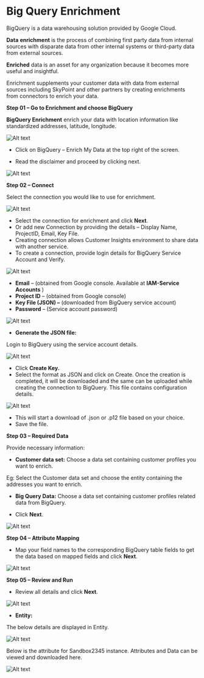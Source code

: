 # **Big Query Enrichment**

BigQuery is a data warehousing solution provided by Google Cloud.

**Data**   **enrichment**  is the process of combining first party data from internal sources with disparate data from other internal systems or third-party data from external sources.

**Enriched**  data is an asset for any organization because it becomes more useful and insightful.

Enrichment supplements your customer data with data from external sources including SkyPoint and other partners by creating enrichments from connectors to enrich your data.

**Step 01 – Go to Enrichment and choose BigQuery**

**BigQuery Enrichment** enrich your data with location information like standardized addresses, latitude, longitude.



![Alt text](https://github.com/skypointcloud/platform/blob/master/docs/doc_snippets/Enrichment.png)




- Click on BigQuery – Enrich My Data at the top right of the screen.

- Read the disclaimer and proceed by clicking next.



![Alt text](https://github.com/skypointcloud/platform/blob/master/docs/doc_snippets/Step1-%20Overview.png)




**Step 02 – Connect**

Select the connection you would like to use for enrichment.



![Alt text](https://github.com/skypointcloud/platform/blob/master/docs/doc_snippets/Step%202-%20Connect.png)



- Select the connection for enrichment and click  **Next**.
- Or add new Connection by providing the details – Display Name, ProjectID, Email, Key File.
- Creating connection allows Customer Insights environment to share data with another service.
- To create a connection, provide login details for BigQuery Service Account and Verify.



![Alt text](https://github.com/skypointcloud/platform/blob/master/docs/doc_snippets/Create%20connection.png)




- **Email** – (obtained from Google console. Available at **IAM-Service Accounts** )
- **Project ID** – (obtained from Google console)
- **Key File (JSON) –** (downloaded from BigQuery service account)
- **Password** – (Service account password)



![Alt text](https://github.com/skypointcloud/platform/blob/master/docs/doc_snippets/Service%20Account.png)




- **Generate the JSON file:**

Login to BigQuery using the service account details.



![Alt text](https://github.com/skypointcloud/platform/blob/master/docs/doc_snippets/Key%20Creation.png)



- Click **Create Key.**
- Select the format as JSON and click on Create. Once the creation is completed, it will be downloaded and the same can be uploaded while creating the connection to BigQuery. This file contains configuration details.




![Alt text](https://github.com/skypointcloud/platform/blob/master/docs/doc_snippets/Select_key_format.png)



- This will start a download of .json or .p12 file based on your choice.
- Save the file.

**Step 03 – Required Data**

Provide necessary information:

- **Customer data set:** Choose a data set containing customer profiles you want to enrich.

Eg: Select the Customer data set and choose the entity containing the addresses you want to enrich.

- **Big Query Data:** Choose a data set containing customer profiles related data from BigQuery.

- Click **Next**.



![Alt text](https://github.com/skypointcloud/platform/blob/master/docs/doc_snippets/Step%203-%20Required%20Data.png)




**Step 04 – Attribute Mapping**

- Map your field names to the corresponding BigQuery table fields to get the data based on mapped fields and click **Next**.



![Alt text](https://github.com/skypointcloud/platform/blob/master/docs/doc_snippets/Step%204-%20Attribute%20Mapping.png)




**Step 05 – Review and Run**

- Review all details and click **Next**.



![Alt text](https://github.com/skypointcloud/platform/blob/master/docs/doc_snippets/Step%205-%20Review.png)




- **Entity:**

The below details are displayed in Entity.



![Alt text](https://github.com/skypointcloud/platform/blob/master/docs/doc_snippets/Entity_BigQuery.png)



Below is the attribute for Sandbox2345 instance. Attributes and Data can be viewed and downloaded here.



![Alt text](https://github.com/skypointcloud/platform/blob/master/docs/doc_snippets/Entity_download.png)

